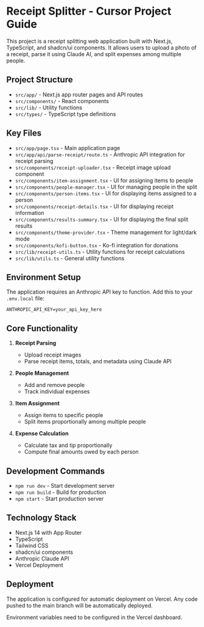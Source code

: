 # Receipt Splitter - Cursor Project Guide

This project is a receipt splitting web application built with Next.js, TypeScript, and shadcn/ui components. It allows users to upload a photo of a receipt, parse it using Claude AI, and split expenses among multiple people.

## Project Structure

- `src/app/` - Next.js app router pages and API routes
- `src/components/` - React components
- `src/lib/` - Utility functions
- `src/types/` - TypeScript type definitions

## Key Files

- `src/app/page.tsx` - Main application page
- `src/app/api/parse-receipt/route.ts` - Anthropic API integration for receipt parsing
- `src/components/receipt-uploader.tsx` - Receipt image upload component
- `src/components/item-assignment.tsx` - UI for assigning items to people
- `src/components/people-manager.tsx` - UI for managing people in the split
- `src/components/person-items.tsx` - UI for displaying items assigned to a person
- `src/components/receipt-details.tsx` - UI for displaying receipt information
- `src/components/results-summary.tsx` - UI for displaying the final split results
- `src/components/theme-provider.tsx` - Theme management for light/dark mode
- `src/components/kofi-button.tsx` - Ko-fi integration for donations
- `src/lib/receipt-utils.ts` - Utility functions for receipt calculations
- `src/lib/utils.ts` - General utility functions

## Environment Setup

The application requires an Anthropic API key to function. Add this to your `.env.local` file:

```
ANTHROPIC_API_KEY=your_api_key_here
```

## Core Functionality

1. **Receipt Parsing**
   - Upload receipt images
   - Parse receipt items, totals, and metadata using Claude API

2. **People Management**
   - Add and remove people
   - Track individual expenses

3. **Item Assignment**
   - Assign items to specific people
   - Split items proportionally among multiple people  

4. **Expense Calculation**
   - Calculate tax and tip proportionally
   - Compute final amounts owed by each person

## Development Commands

- `npm run dev` - Start development server
- `npm run build` - Build for production
- `npm start` - Start production server

## Technology Stack

- Next.js 14 with App Router
- TypeScript
- Tailwind CSS
- shadcn/ui components
- Anthropic Claude API
- Vercel Deployment

## Deployment

The application is configured for automatic deployment on Vercel. Any code pushed to the main branch will be automatically deployed.

Environment variables need to be configured in the Vercel dashboard.